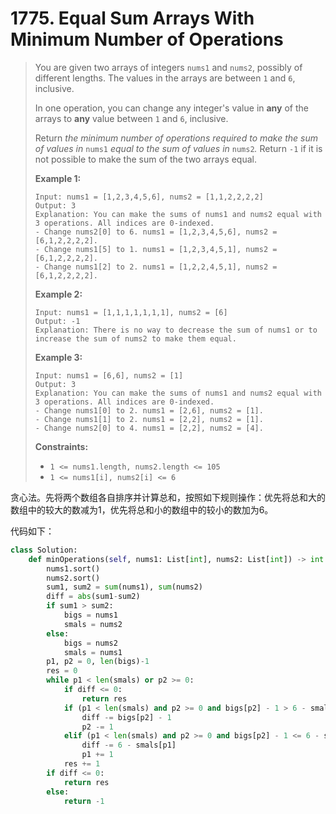 # 1775. Equal Sum Arrays With Minimum Number of Operations

> You are given two arrays of integers `nums1` and `nums2`, possibly of different lengths. The values in the arrays are between `1` and `6`, inclusive.
>
> In one operation, you can change any integer's value in **any** of the arrays to **any** value between `1` and `6`, inclusive.
>
> Return *the minimum number of operations required to make the sum of values in* `nums1` *equal to the sum of values in* `nums2`*.* Return `-1` if it is not possible to make the sum of the two arrays equal.
>
>  
>
> **Example 1:**
>
> ```
> Input: nums1 = [1,2,3,4,5,6], nums2 = [1,1,2,2,2,2]
> Output: 3
> Explanation: You can make the sums of nums1 and nums2 equal with 3 operations. All indices are 0-indexed.
> - Change nums2[0] to 6. nums1 = [1,2,3,4,5,6], nums2 = [6,1,2,2,2,2].
> - Change nums1[5] to 1. nums1 = [1,2,3,4,5,1], nums2 = [6,1,2,2,2,2].
> - Change nums1[2] to 2. nums1 = [1,2,2,4,5,1], nums2 = [6,1,2,2,2,2].
> ```
>
> **Example 2:**
>
> ```
> Input: nums1 = [1,1,1,1,1,1,1], nums2 = [6]
> Output: -1
> Explanation: There is no way to decrease the sum of nums1 or to increase the sum of nums2 to make them equal.
> ```
>
> **Example 3:**
>
> ```
> Input: nums1 = [6,6], nums2 = [1]
> Output: 3
> Explanation: You can make the sums of nums1 and nums2 equal with 3 operations. All indices are 0-indexed. 
> - Change nums1[0] to 2. nums1 = [2,6], nums2 = [1].
> - Change nums1[1] to 2. nums1 = [2,2], nums2 = [1].
> - Change nums2[0] to 4. nums1 = [2,2], nums2 = [4].
> ```
>
>  
>
> **Constraints:**
>
> - `1 <= nums1.length, nums2.length <= 105`
> - `1 <= nums1[i], nums2[i] <= 6`

贪心法。先将两个数组各自排序并计算总和，按照如下规则操作：优先将总和大的数组中的较大的数减为1，优先将总和小的数组中的较小的数加为6。

代码如下：

```python
class Solution:
    def minOperations(self, nums1: List[int], nums2: List[int]) -> int:
        nums1.sort()
        nums2.sort()
        sum1, sum2 = sum(nums1), sum(nums2)
        diff = abs(sum1-sum2)
        if sum1 > sum2:
            bigs = nums1
            smals = nums2
        else:
            bigs = nums2
            smals = nums1
        p1, p2 = 0, len(bigs)-1
        res = 0
        while p1 < len(smals) or p2 >= 0:
            if diff <= 0:
                return res
            if (p1 < len(smals) and p2 >= 0 and bigs[p2] - 1 > 6 - smals[p1]) or p1 >= len(smals):
                diff -= bigs[p2] - 1
                p2 -= 1
            elif (p1 < len(smals) and p2 >= 0 and bigs[p2] - 1 <= 6 - smals[p1]) or p2 < 0:
                diff -= 6 - smals[p1]
                p1 += 1
            res += 1
        if diff <= 0:
            return res
        else:
            return -1
```

